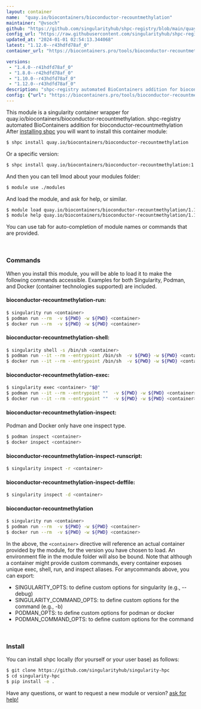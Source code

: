```yaml
---
layout: container
name:  "quay.io/biocontainers/bioconductor-recountmethylation"
maintainer: "@vsoch"
github: "https://github.com/singularityhub/shpc-registry/blob/main/quay.io/biocontainers/bioconductor-recountmethylation/container.yaml"
config_url: "https://raw.githubusercontent.com/singularityhub/shpc-registry/main/quay.io/biocontainers/bioconductor-recountmethylation/container.yaml"
updated_at: "2024-01-01 02:54:13.344068"
latest: "1.12.0--r43hdfd78af_0"
container_url: "https://biocontainers.pro/tools/bioconductor-recountmethylation"

versions:
 - "1.4.0--r41hdfd78af_0"
 - "1.8.0--r42hdfd78af_0"
 - "1.10.0--r43hdfd78af_0"
 - "1.12.0--r43hdfd78af_0"
description: "shpc-registry automated BioContainers addition for bioconductor-recountmethylation"
config: {"url": "https://biocontainers.pro/tools/bioconductor-recountmethylation", "maintainer": "@vsoch", "description": "shpc-registry automated BioContainers addition for bioconductor-recountmethylation", "latest": {"1.12.0--r43hdfd78af_0": "sha256:c449e7da28cad17c6e27887172554b3856b7905c78833381b744b3eed2453d24"}, "tags": {"1.4.0--r41hdfd78af_0": "sha256:a91cc6110f30e15d79f593e2fe231450b57e31c3e15fc8c1b171f476428d08b3", "1.8.0--r42hdfd78af_0": "sha256:dc5716644a638ebc9d83a17162d40435f9ac0c0b30445f06aa92eb2da49b3c17", "1.10.0--r43hdfd78af_0": "sha256:9b95884818cd78f6aa51a2d56ac85edaa7cee667aca78a77adcf0c4d843f5eaa", "1.12.0--r43hdfd78af_0": "sha256:c449e7da28cad17c6e27887172554b3856b7905c78833381b744b3eed2453d24"}, "docker": "quay.io/biocontainers/bioconductor-recountmethylation"}
---
```


This module is a singularity container wrapper for quay.io/biocontainers/bioconductor-recountmethylation.
shpc-registry automated BioContainers addition for bioconductor-recountmethylation
After [installing shpc](#install) you will want to install this container module:


```bash
$ shpc install quay.io/biocontainers/bioconductor-recountmethylation
```

Or a specific version:

```bash
$ shpc install quay.io/biocontainers/bioconductor-recountmethylation:1.12.0--r43hdfd78af_0
```

And then you can tell lmod about your modules folder:

```bash
$ module use ./modules
```

And load the module, and ask for help, or similar.

```bash
$ module load quay.io/biocontainers/bioconductor-recountmethylation/1.12.0--r43hdfd78af_0
$ module help quay.io/biocontainers/bioconductor-recountmethylation/1.12.0--r43hdfd78af_0
```

You can use tab for auto-completion of module names or commands that are provided.

<br>

### Commands

When you install this module, you will be able to load it to make the following commands accessible.
Examples for both Singularity, Podman, and Docker (container technologies supported) are included.

#### bioconductor-recountmethylation-run:

```bash
$ singularity run <container>
$ podman run --rm  -v ${PWD} -w ${PWD} <container>
$ docker run --rm  -v ${PWD} -w ${PWD} <container>
```

#### bioconductor-recountmethylation-shell:

```bash
$ singularity shell -s /bin/sh <container>
$ podman run --it --rm --entrypoint /bin/sh  -v ${PWD} -w ${PWD} <container>
$ docker run --it --rm --entrypoint /bin/sh  -v ${PWD} -w ${PWD} <container>
```

#### bioconductor-recountmethylation-exec:

```bash
$ singularity exec <container> "$@"
$ podman run --it --rm --entrypoint ""  -v ${PWD} -w ${PWD} <container> "$@"
$ docker run --it --rm --entrypoint ""  -v ${PWD} -w ${PWD} <container> "$@"
```

#### bioconductor-recountmethylation-inspect:

Podman and Docker only have one inspect type.

```bash
$ podman inspect <container>
$ docker inspect <container>
```

#### bioconductor-recountmethylation-inspect-runscript:

```bash
$ singularity inspect -r <container>
```

#### bioconductor-recountmethylation-inspect-deffile:

```bash
$ singularity inspect -d <container>
```



#### bioconductor-recountmethylation

```bash
$ singularity run <container>
$ podman run --rm  -v ${PWD} -w ${PWD} <container>
$ docker run --rm  -v ${PWD} -w ${PWD} <container>
```


In the above, the `<container>` directive will reference an actual container provided
by the module, for the version you have chosen to load. An environment file in the
module folder will also be bound. Note that although a container
might provide custom commands, every container exposes unique exec, shell, run, and
inspect aliases. For anycommands above, you can export:

 - SINGULARITY_OPTS: to define custom options for singularity (e.g., --debug)
 - SINGULARITY_COMMAND_OPTS: to define custom options for the command (e.g., -b)
 - PODMAN_OPTS: to define custom options for podman or docker
 - PODMAN_COMMAND_OPTS: to define custom options for the command

<br>

### Install

You can install shpc locally (for yourself or your user base) as follows:

```bash
$ git clone https://github.com/singularityhub/singularity-hpc
$ cd singularity-hpc
$ pip install -e .
```

Have any questions, or want to request a new module or version? [ask for help!](https://github.com/singularityhub/singularity-hpc/issues)